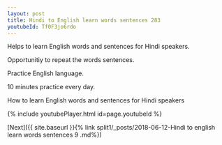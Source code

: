 ```yaml
---
layout: post
title: Hindi to English learn words sentences 283 
youtubeId: Tf0F3jo6rdo
---
```

 
 
Helps to learn English words and sentences for Hindi speakers.

Opportunitiy to repeat the words sentences. 

Practice English language. 
 
10 minutes practice every day. 
 
How to learn English words and sentences for Hindi speakers 
 
{% include youtubePlayer.html id=page.youtubeId %}
 
 
[Next]({{ site.baseurl }}{% link  split1/_posts/2018-06-12-Hindi to english learn words sentences 9 .md%})
 
